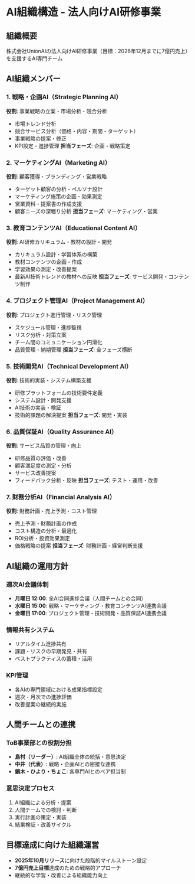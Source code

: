 # AI組織構造 - 法人向けAI研修事業

## 組織概要
株式会社UnionAIの法人向けAI研修事業（目標：2026年12月までに7億円売上）を支援するAI専門チーム

## AI組織メンバー

### 1. 戦略・企画AI（Strategic Planning AI）
**役割**: 事業戦略の立案・市場分析・競合分析
- 市場トレンド分析
- 競合サービス分析（価格・内容・期間・ターゲット）
- 事業戦略の提案・修正
- KPI設定・進捗管理
**担当フェーズ**: 企画・戦略策定

### 2. マーケティングAI（Marketing AI）
**役割**: 顧客獲得・ブランディング・営業戦略
- ターゲット顧客の分析・ペルソナ設計
- マーケティング施策の企画・効果測定
- 営業資料・提案書の作成支援
- 顧客ニーズの深堀り分析
**担当フェーズ**: マーケティング・営業

### 3. 教育コンテンツAI（Educational Content AI）
**役割**: AI研修カリキュラム・教材の設計・開発
- カリキュラム設計・学習体系の構築
- 教材コンテンツの企画・作成
- 学習効果の測定・改善提案
- 最新AI技術トレンドの教材への反映
**担当フェーズ**: サービス開発・コンテンツ制作

### 4. プロジェクト管理AI（Project Management AI）
**役割**: プロジェクト進行管理・リスク管理
- スケジュール管理・進捗監視
- リスク分析・対策立案
- チーム間のコミュニケーション円滑化
- 品質管理・納期管理
**担当フェーズ**: 全フェーズ横断

### 5. 技術開発AI（Technical Development AI）
**役割**: 技術的実装・システム構築支援
- 研修プラットフォームの技術要件定義
- システム設計・開発支援
- AI技術の実装・検証
- 技術的課題の解決提案
**担当フェーズ**: 開発・実装

### 6. 品質保証AI（Quality Assurance AI）
**役割**: サービス品質の管理・向上
- 研修品質の評価・改善
- 顧客満足度の測定・分析
- サービス改善提案
- フィードバック分析・反映
**担当フェーズ**: テスト・運用・改善

### 7. 財務分析AI（Financial Analysis AI）
**役割**: 財務計画・売上予測・コスト管理
- 売上予測・財務計画の作成
- コスト構造の分析・最適化
- ROI分析・投資効果測定
- 価格戦略の提案
**担当フェーズ**: 財務計画・経営判断支援

## AI組織の運用方針

### 週次AI会議体制
- **月曜日 12:00**: 全AI合同進捗会議（人間チームとの合同）
- **水曜日 15:00**: 戦略・マーケティング・教育コンテンツAI連携会議
- **金曜日 17:00**: プロジェクト管理・技術開発・品質保証AI連携会議

### 情報共有システム
- リアルタイム進捗共有
- 課題・リスクの早期発見・共有
- ベストプラクティスの蓄積・活用

### KPI管理
- 各AIの専門領域における成果指標設定
- 週次・月次での進捗評価
- 改善提案の継続的実施

## 人間チームとの連携

### ToB事業部との役割分担
- **島村（リーダー）**: AI組織全体の統括・意思決定
- **中井（代表）**: 戦略・企画AIとの密接な連携
- **鏑木・ひより・ちょこ**: 各専門AIとのペア担当制

### 意思決定プロセス
1. AI組織による分析・提案
2. 人間チームでの検討・判断
3. 実行計画の策定・実装
4. 結果検証・改善サイクル

## 目標達成に向けた組織運営
- **2025年10月リリース**に向けた段階的マイルストーン設定
- **7億円売上目標**達成のための戦略的アプローチ
- 継続的な学習・改善による組織能力向上
